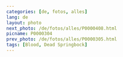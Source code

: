```yaml
---
categories: [de, fotos, alles]
lang: de
layout: photo
next_photo: /de/fotos/alles/P0000408.html
picname: P0000304
prev_photo: /de/fotos/alles/P0000305.html
tags: [Blood, Dead Springbock]
---
```

